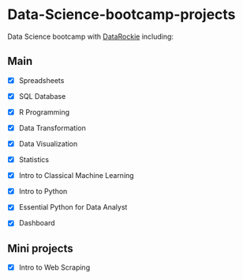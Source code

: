 # Data-Science-bootcamp-projects
Data Science bootcamp with [DataRockie](https://datarockie.com/)
including: 
## Main
* [x] Spreadsheets
 
* [x] SQL Database
* [x] R Programming
* [x] Data Transformation
* [x] Data Visualization
* [x] Statistics 
* [x] Intro to Classical Machine Learning
* [x] Intro to Python
* [x] Essential Python for Data Analyst
* [x] Dashboard
## Mini projects
* [x] Intro to Web Scraping


